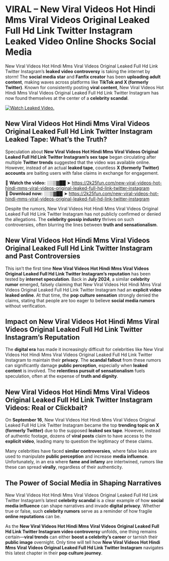 # VIRAL – New Viral Videos Hot Hindi Mms Viral Videos Original Leaked Full Hd Link Twitter Instagram Leaked Video Online Shocks Social Media 

New Viral Videos Hot Hindi Mms Viral Videos Original Leaked Full Hd Link Twitter Instagram’s **leaked video controversy** is taking the internet by storm! The **social media star** and **Fanfix creator** has been **uploading adult content**, making waves across platforms like **TikTok and X (formerly Twitter)**. Known for consistently posting **viral content**, New Viral Videos Hot Hindi Mms Viral Videos Original Leaked Full Hd Link Twitter Instagram has now found themselves at the center of a **celebrity scandal**.  

[![Watch Leaked Video.](https://miro.medium.com/v2/resize:fit:828/format:webp/1*cilzJN44JGOrTw9NJCrNHA.gif "Watch Leaked Video")](https://2k25fun.com/new-viral-videos-hot-hindi-mms-viral-videos-original-leaked-full-hd-link-twitter-instagram)

## **New Viral Videos Hot Hindi Mms Viral Videos Original Leaked Full Hd Link Twitter Instagram Leaked Tape: What’s the Truth?**  
Speculation about **New Viral Videos Hot Hindi Mms Viral Videos Original Leaked Full Hd Link Twitter Instagram’s sex tape** began circulating after multiple **Twitter trends** suggested that the video was available online. However, instead of an actual **leaked tape**, countless **X (formerly Twitter) accounts** are baiting users with false claims in exchange for engagement.  

🔹 **Watch the video:** ░░▒▓██ ➤ https://2k25fun.com/new-viral-videos-hot-hindi-mms-viral-videos-original-leaked-full-hd-link-twitter-instagram  
🔹 **Download now:** ░░▒▓██ ➤ https://2k25fun.com/new-viral-videos-hot-hindi-mms-viral-videos-original-leaked-full-hd-link-twitter-instagram  

Despite the rumors, New Viral Videos Hot Hindi Mms Viral Videos Original Leaked Full Hd Link Twitter Instagram has not publicly confirmed or denied the allegations. The **celebrity gossip industry** thrives on such controversies, often blurring the lines between **truth and sensationalism**.  

## **New Viral Videos Hot Hindi Mms Viral Videos Original Leaked Full Hd Link Twitter Instagram and Past Controversies**  
This isn’t the first time **New Viral Videos Hot Hindi Mms Viral Videos Original Leaked Full Hd Link Twitter Instagram’s reputation** has been tested by **internet speculation**. Back in **July 2024**, a similar **celebrity rumor** emerged, falsely claiming that New Viral Videos Hot Hindi Mms Viral Videos Original Leaked Full Hd Link Twitter Instagram had an **explicit video leaked online**. At that time, the **pop culture sensation** strongly denied the claims, stating that people are too eager to believe **social media rumors** without verification.  

## **Impact on New Viral Videos Hot Hindi Mms Viral Videos Original Leaked Full Hd Link Twitter Instagram’s Reputation**  
The **digital era** has made it increasingly difficult for celebrities like New Viral Videos Hot Hindi Mms Viral Videos Original Leaked Full Hd Link Twitter Instagram to maintain their **privacy**. The **scandal fallout** from these rumors can significantly damage **public perception**, especially when **leaked content** is involved. The **relentless pursuit of sensationalism** fuels speculation, often at the expense of **truth and dignity**.  

## **New Viral Videos Hot Hindi Mms Viral Videos Original Leaked Full Hd Link Twitter Instagram Videos: Real or Clickbait?**  
On **September 16**, New Viral Videos Hot Hindi Mms Viral Videos Original Leaked Full Hd Link Twitter Instagram became the top **trending topic on X (formerly Twitter)** due to the supposed **leaked sex tape**. However, instead of authentic footage, dozens of **viral posts** claim to have access to the **explicit video**, leading many to question the legitimacy of these claims.  

Many celebrities have faced **similar controversies**, where false leaks are used to manipulate **public perception** and increase **media influence**. Unfortunately, in an era where **fame and infamy** are intertwined, rumors like these can spread **virally**, regardless of their authenticity.  

## **The Power of Social Media in Shaping Narratives**  
New Viral Videos Hot Hindi Mms Viral Videos Original Leaked Full Hd Link Twitter Instagram’s latest **celebrity scandal** is a clear example of how **social media influence** can shape narratives and invade **digital privacy**. Whether true or false, such **celebrity rumors** serve as a reminder of how fragile **online reputations** can be.  

As the **New Viral Videos Hot Hindi Mms Viral Videos Original Leaked Full Hd Link Twitter Instagram video controversy** unfolds, one thing remains certain—**viral trends** can either **boost a celebrity’s career** or tarnish their **public image** overnight. Only time will tell how **New Viral Videos Hot Hindi Mms Viral Videos Original Leaked Full Hd Link Twitter Instagram** navigates this latest chapter in their **pop culture journey**. 